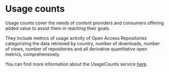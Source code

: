 # Usage counts

Usage counts cover the needs of content providers and consumers offering added value to assist them in reaching their goals. 

They include metrics of usage activity of Open Access Repositories categorizing the data retrieved by country, number of downloads, number of views, number of repositories and all derivative quantitative open metrics, comprehensively.

You can find more information about the UsageCounts service [here](https://usagecounts.openaire.eu/).
